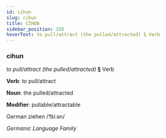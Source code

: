 ```yaml
---
id: cihun
slug: cihun
title: CİHUN
sidebar_position: 326
hoverText: to pull/attract (the pulled/attracted) § Verb
---
```


### cihun

*to pull/attract (the pulled/attracted)* **§** Verb

**Verb**: to pull/attract

**Noun**: the pulled/attracted

**Modifier**: pullable/attractable

German ziehen /ˈt͡siːən/

*Germanic Language Family*
